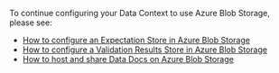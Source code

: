 To continue configuring your Data Context to use Azure Blob Storage, please see:
- [How to configure an Expectation Store in Azure Blob Storage](/docs/guides/setup/configuring_metadata_stores/how_to_configure_an_expectation_store_in_azure_blob_storage)
- [How to configure a Validation Results Store in Azure Blob Storage](/docs/guides/setup/configuring_metadata_stores/how_to_configure_a_validation_result_store_in_azure_blob_storage)
- [How to host and share Data Docs on Azure Blob Storage](/docs/guides/setup/configuring_data_docs/how_to_host_and_share_data_docs_on_azure_blob_storage)